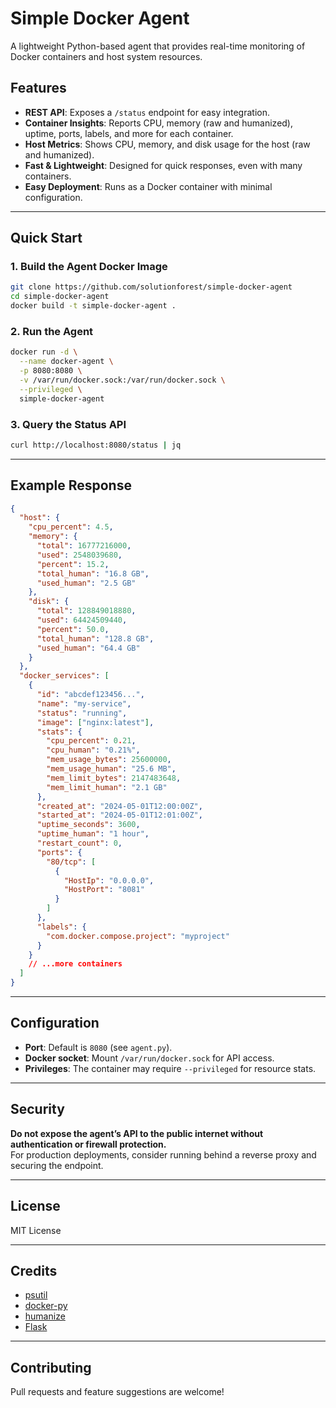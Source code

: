 # Simple Docker Agent

A lightweight Python-based agent that provides real-time monitoring of Docker containers and host system resources.

## Features

- **REST API**: Exposes a `/status` endpoint for easy integration.
- **Container Insights**: Reports CPU, memory (raw and humanized), uptime, ports, labels, and more for each container.
- **Host Metrics**: Shows CPU, memory, and disk usage for the host (raw and humanized).
- **Fast & Lightweight**: Designed for quick responses, even with many containers.
- **Easy Deployment**: Runs as a Docker container with minimal configuration.

---

## Quick Start

### 1. Build the Agent Docker Image

```bash
git clone https://github.com/solutionforest/simple-docker-agent
cd simple-docker-agent
docker build -t simple-docker-agent .
```

### 2. Run the Agent

```bash
docker run -d \
  --name docker-agent \
  -p 8080:8080 \
  -v /var/run/docker.sock:/var/run/docker.sock \
  --privileged \
  simple-docker-agent
```

### 3. Query the Status API

```bash
curl http://localhost:8080/status | jq
```

---

## Example Response

```json
{
  "host": {
    "cpu_percent": 4.5,
    "memory": {
      "total": 16777216000,
      "used": 2548039680,
      "percent": 15.2,
      "total_human": "16.8 GB",
      "used_human": "2.5 GB"
    },
    "disk": {
      "total": 128849018880,
      "used": 64424509440,
      "percent": 50.0,
      "total_human": "128.8 GB",
      "used_human": "64.4 GB"
    }
  },
  "docker_services": [
    {
      "id": "abcdef123456...",
      "name": "my-service",
      "status": "running",
      "image": ["nginx:latest"],
      "stats": {
        "cpu_percent": 0.21,
        "cpu_human": "0.21%",
        "mem_usage_bytes": 25600000,
        "mem_usage_human": "25.6 MB",
        "mem_limit_bytes": 2147483648,
        "mem_limit_human": "2.1 GB"
      },
      "created_at": "2024-05-01T12:00:00Z",
      "started_at": "2024-05-01T12:01:00Z",
      "uptime_seconds": 3600,
      "uptime_human": "1 hour",
      "restart_count": 0,
      "ports": {
        "80/tcp": [
          {
            "HostIp": "0.0.0.0",
            "HostPort": "8081"
          }
        ]
      },
      "labels": {
        "com.docker.compose.project": "myproject"
      }
    }
    // ...more containers
  ]
}
```

---

## Configuration

- **Port**: Default is `8080` (see `agent.py`).
- **Docker socket**: Mount `/var/run/docker.sock` for API access.
- **Privileges**: The container may require `--privileged` for resource stats.

---

## Security

**Do not expose the agent’s API to the public internet without authentication or firewall protection.**  
For production deployments, consider running behind a reverse proxy and securing the endpoint.

---

## License

MIT License

---

## Credits

- [psutil](https://github.com/giampaolo/psutil)
- [docker-py](https://github.com/docker/docker-py)
- [humanize](https://github.com/jmoiron/humanize)
- [Flask](https://github.com/pallets/flask)

---

## Contributing

Pull requests and feature suggestions are welcome!
